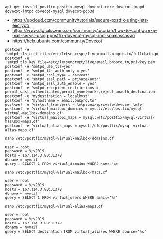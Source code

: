 
```
apt-get install postfix postfix-mysql dovecot-core dovecot-imapd dovecot-lmtpd dovecot-mysql dovecot-pop3d
```
- https://upcloud.com/community/tutorials/secure-postfix-using-lets-encrypt/
- https://www.digitalocean.com/community/tutorials/how-to-configure-a-mail-server-using-postfix-dovecot-mysql-and-spamassassin
- https://help.ubuntu.com/community/Dovecot

```
postconf -e 'smtpd_tls_cert_file=/etc/letsencrypt/live/email.bnbpro.tn/fullchain.pem'
postconf -e 'smtpd_tls_key_file=/etc/letsencrypt/live/email.bnbpro.tn/privkey.pem'
postconf -e 'smtpd_use_tls=yes'
postconf -e 'smtpd_tls_auth_only = yes'
postconf -e 'smtpd_sasl_type = dovecot'
postconf -e 'smtpd_sasl_path = private/auth'
postconf -e 'smtpd_sasl_auth_enable = yes'
postconf -e 'smtpd_recipient_restrictions = permit_sasl_authenticated,permit_mynetworks,reject_unauth_destination'
postconf -e 'mydestination = localhost'
postconf -e 'myhostname = email.bnbpro.tn'
postconf -e 'virtual_transport = lmtp:unix:private/dovecot-lmtp'
postconf -e 'virtual_mailbox_domains = mysql:/etc/postfix/mysql-virtual-mailbox-domains.cf'
postconf -e 'virtual_mailbox_maps = mysql:/etc/postfix/mysql-virtual-mailbox-maps.cf'
postconf -e 'virtual_alias_maps = mysql:/etc/postfix/mysql-virtual-alias-maps.cf'
```
```
nano /etc/postfix/mysql-virtual-mailbox-domains.cf
		
user = root
password = Vps2019
hosts = 167.114.3.80:31378
dbname = mymail
query = SELECT 1 FROM virtual_domains WHERE name='%s'
```

```
nano /etc/postfix/mysql-virtual-mailbox-maps.cf 
		
user = root
password = Vps2019
hosts = 167.114.3.80:31378
dbname = mymail
query = SELECT 1 FROM virtual_users WHERE email='%s'
```
```
nano /etc/postfix/mysql-virtual-alias-maps.cf

user = root
password = Vps2019
hosts = 167.114.3.80:31378
dbname = mymail
query = SELECT destination FROM virtual_aliases WHERE source='%s'
````

